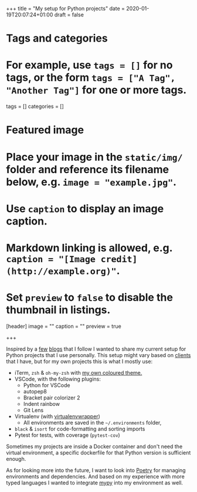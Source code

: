 +++
title = "My setup for Python projects"
date = 2020-01-19T20:07:24+01:00
draft = false

# Tags and categories
# For example, use `tags = []` for no tags, or the form `tags = ["A Tag", "Another Tag"]` for one or more tags.
tags = []
categories = []

# Featured image
# Place your image in the `static/img/` folder and reference its filename below, e.g. `image = "example.jpg"`.
# Use `caption` to display an image caption.
#   Markdown linking is allowed, e.g. `caption = "[Image credit](http://example.org)"`.
# Set `preview` to `false` to disable the thumbnail in listings.
[header]
image = ""
caption = ""
preview = true

+++

Inspired by a [few](https://medium.com/@markdlavin/my-python-environment-setup-fcddd0e99e5b) [blogs](https://jacobian.org/2019/nov/11/python-environment-2020/) that I follow I wanted to share my current setup for Python projects that I use personally. This setup might vary based on [clients](https://jplattel.nl/client/) that I have, but for my own projects this is what I mostly use:

* iTerm, `zsh` & `oh-my-zsh` with [my own coloured theme.](https://gist.github.com/jplattel/34f14bb95854c84a547d7049142270b0) 
* VSCode, with the following plugins:
    * Python for VSCode
    * autopep8
    * Bracket pair colorizer 2
    * Indent rainbow
    * Git Lens
* Virtualenv (with [virtualenvwrapper](https://virtualenvwrapper.readthedocs.io/en/latest/))
    * All environments are saved in the `~/.environments` folder,
* `black` & `isort` for code-formatting and sorting imports
* Pytest for tests, with coverage (`pytest-cov`)

Sometimes my projects are inside a Docker container and don't need the virtual environment, a specific dockerfile for that Python version is sufficient enough. 

As for looking more into the future, I want to look into [Poetry](https://python-poetry.org/) for managing environments and dependencies. And based on my experience with more typed languages I wanted to integrate [mypy](http://mypy-lang.org/) into my environment as well. 


